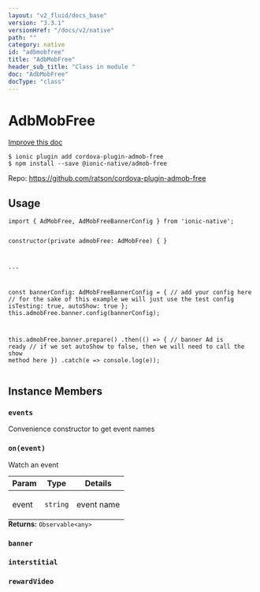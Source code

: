```yaml
---
layout: "v2_fluid/docs_base"
version: "3.3.1"
versionHref: "/docs/v2/native"
path: ""
category: native
id: "adbmobfree"
title: "AdbMobFree"
header_sub_title: "Class in module "
doc: "AdbMobFree"
docType: "class"
---
```


<h1 class="api-title">AdbMobFree</h1>

<a class="improve-v2-docs" href="http://github.com/driftyco/ionic-native/edit/master/src/@ionic-native/plugins/admob-free/index.ts#L64">
  Improve this doc
</a>






<pre><code class="nohighlight">$ ionic plugin add cordova-plugin-admob-free
$ npm install --save @ionic-native/admob-free
</code></pre>
<p>Repo:
  <a href="https://github.com/ratson/cordova-plugin-admob-free">
    https://github.com/ratson/cordova-plugin-admob-free
  </a>
</p>











<h2>Usage</h2>
<pre><code>import { AdMobFree, AdMobFreeBannerConfig } from &#39;ionic-native&#39;;


constructor(private admobFree: AdMobFree) { }


...


const bannerConfig: AdMobFreeBannerConfig = {
 // add your config here
 // for the sake of this example we will just use the test config
 isTesting: true,
 autoShow: true
};
this.admobFree.banner.config(bannerConfig);

this.admobFree.banner.prepare()
  .then(() =&gt; {
    // banner Ad is ready
    // if we set autoShow to false, then we will need to call the show method here
  })
  .catch(e =&gt; console.log(e));
</code></pre>








<h2>Instance Members</h2>
<h3><a class="anchor" name="events" href="#events"></a><code>events</code></h3>

Convenience constructor to get event names



<h3><a class="anchor" name="on" href="#on"></a><code>on(event)</code></h3>

Watch an event
<table class="table param-table" style="margin:0;">
  <thead>
  <tr>
    <th>Param</th>
    <th>Type</th>
    <th>Details</th>
  </tr>
  </thead>
  <tbody>
  <tr>
    <td>
      event</td>
    <td>
      <code>string</code>
    </td>
    <td>
      <p>event name</p>
</td>
  </tr>
  </tbody>
</table>

<div class="return-value" markdown="1">
  <i class="icon ion-arrow-return-left"></i>
  <b>Returns:</b> <code>Observable&lt;any&gt;</code> 
</div><h3><a class="anchor" name="banner" href="#banner"></a><code>banner</code></h3>




<h3><a class="anchor" name="interstitial" href="#interstitial"></a><code>interstitial</code></h3>




<h3><a class="anchor" name="rewardVideo" href="#rewardVideo"></a><code>rewardVideo</code></h3>










